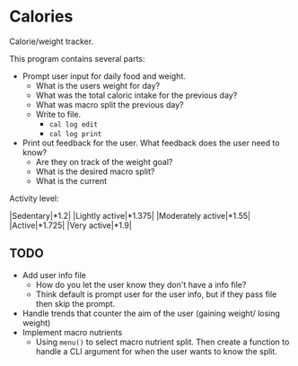 # Calories

Calorie/weight tracker.

This program contains several parts:

* Prompt user input for daily food and weight.
  * What is the users weight for day?
  * What was the total caloric intake for the previous day?
  * What was macro split the previous day?
  * Write to file.
    * `cal log edit`
    * `cal log print`
* Print out feedback for the user. What feedback does the user need to know?
  * Are they on track of the weight goal?
  * What is the desired macro split?
  * What is the current

Activity level:

|Sedentary|\*1.2|
|Lightly active|\*1.375|
|Moderately active|\*1.55|
|Active|\*1.725|
|Very active|\*1.9|

## TODO

* Add user info file
  * How do you let the user know they don't have a info file?
  * Think default is prompt user for the user info, but if they pass file then skip the prompt.
* Handle trends that counter the aim of the user (gaining weight/ losing weight)
* Implement macro nutrients
  * Using `menu()` to select macro nutrient split. Then create a function to handle a CLI argument for when the user wants to know the split.
